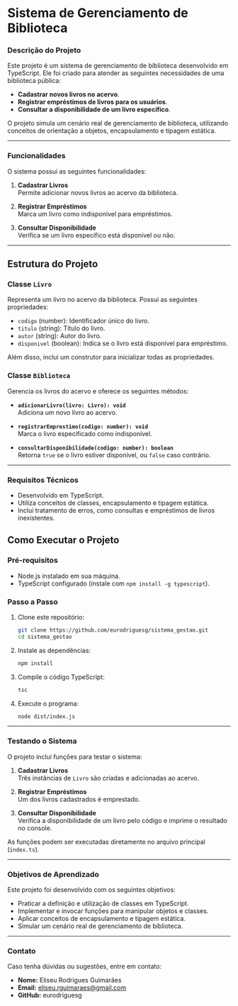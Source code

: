 # Sistema de Gerenciamento de Biblioteca

### Descrição do Projeto
Este projeto é um sistema de gerenciamento de biblioteca desenvolvido em TypeScript. Ele foi criado para atender as seguintes necessidades de uma biblioteca pública:

- **Cadastrar novos livros no acervo**.
- **Registrar empréstimos de livros para os usuários**.
- **Consultar a disponibilidade de um livro específico**.

O projeto simula um cenário real de gerenciamento de biblioteca, utilizando conceitos de orientação a objetos, encapsulamento e tipagem estática.

---

### Funcionalidades
O sistema possui as seguintes funcionalidades:

1. **Cadastrar Livros**  
   Permite adicionar novos livros ao acervo da biblioteca.

2. **Registrar Empréstimos**  
   Marca um livro como indisponível para empréstimos.

3. **Consultar Disponibilidade**  
   Verifica se um livro específico está disponível ou não.

---

## Estrutura do Projeto

### Classe `Livro`
Representa um livro no acervo da biblioteca. Possui as seguintes propriedades:

- `codigo` (number): Identificador único do livro.
- `titulo` (string): Título do livro.
- `autor` (string): Autor do livro.
- `disponivel` (boolean): Indica se o livro está disponível para empréstimo.

Além disso, inclui um construtor para inicializar todas as propriedades.

### Classe `Biblioteca`
Gerencia os livros do acervo e oferece os seguintes métodos:

- **`adicionarLivro(livro: Livro): void`**  
  Adiciona um novo livro ao acervo.

- **`registrarEmprestimo(codigo: number): void`**  
  Marca o livro especificado como indisponível.

- **`consultarDisponibilidade(codigo: number): boolean`**  
  Retorna `true` se o livro estiver disponível, ou `false` caso contrário.

---

### Requisitos Técnicos
- Desenvolvido em TypeScript.
- Utiliza conceitos de classes, encapsulamento e tipagem estática.
- Inclui tratamento de erros, como consultas e empréstimos de livros inexistentes.


## Como Executar o Projeto

### Pré-requisitos
- Node.js instalado em sua máquina.
- TypeScript configurado (instale com `npm install -g typescript`).

### Passo a Passo

1. Clone este repositório:
   ```bash
   git clone https://github.com/eurodriguesg/sistema_gestao.git
   cd sistema_gestao
    ```

2. Instale as dependências:
    ```bash
   npm install
    ```

3. Compile o código TypeScript:
    ```bash
   tsc
    ```

3. Execute o programa:
    ```bash
   node dist/index.js
    ```

---

### Testando o Sistema
O projeto inclui funções para testar o sistema:

1. **Cadastrar Livros**  
   Três instâncias de `Livro` são criadas e adicionadas ao acervo.

2. **Registrar Empréstimos**  
   Um dos livros cadastrados é emprestado.

3. **Consultar Disponibilidade**  
   Verifica a disponibilidade de um livro pelo código e imprime o resultado no console.

As funções podem ser executadas diretamente no arquivo principal (`index.ts`).

---

### Objetivos de Aprendizado
Este projeto foi desenvolvido com os seguintes objetivos:

- Praticar a definição e utilização de classes em TypeScript.
- Implementar e invocar funções para manipular objetos e classes.
- Aplicar conceitos de encapsulamento e tipagem estática.
- Simular um cenário real de gerenciamento de biblioteca.

---

### Contato
Caso tenha dúvidas ou sugestões, entre em contato:

- **Nome:** Eliseu Rodrigues Guimarães
- **Email:** eliseu.rguimaraes@gmail.com
- **GitHub:** eurodriguesg
